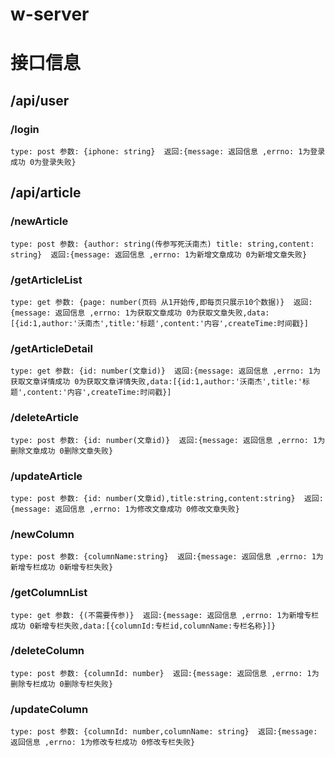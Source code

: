 # w-server

# 接口信息
## /api/user
### /login
```
type: post 参数: {iphone: string}  返回:{message: 返回信息 ,errno: 1为登录成功 0为登录失败}
```
## /api/article
### /newArticle 
```
type: post 参数: {author: string(传参写死沃南杰) title: string,content: string}  返回:{message: 返回信息 ,errno: 1为新增文章成功 0为新增文章失败}
```
### /getArticleList
```
type: get 参数: {page: number(页码 从1开始传,即每页只展示10个数据)}  返回:{message: 返回信息 ,errno: 1为获取文章成功 0为获取文章失败,data:[{id:1,author:'沃南杰',title:'标题',content:'内容',createTime:时间戳}]
```
### /getArticleDetail
```
type: get 参数: {id: number(文章id)}  返回:{message: 返回信息 ,errno: 1为获取文章详情成功 0为获取文章详情失败,data:[{id:1,author:'沃南杰',title:'标题',content:'内容',createTime:时间戳}]
```

### /deleteArticle
```
type: post 参数: {id: number(文章id)}  返回:{message: 返回信息 ,errno: 1为删除文章成功 0删除文章失败}
```

### /updateArticle
```
type: post 参数: {id: number(文章id),title:string,content:string}  返回:{message: 返回信息 ,errno: 1为修改文章成功 0修改文章失败}
```

### /newColumn
```
type: post 参数: {columnName:string}  返回:{message: 返回信息 ,errno: 1为新增专栏成功 0新增专栏失败}
```

### /getColumnList
```
type: get 参数: {(不需要传参)}  返回:{message: 返回信息 ,errno: 1为新增专栏成功 0新增专栏失败,data:[{columnId:专栏id,columnName:专栏名称}]}
```
### /deleteColumn
```
type: post 参数: {columnId: number}  返回:{message: 返回信息 ,errno: 1为删除专栏成功 0删除专栏失败}
```

### /updateColumn
```
type: post 参数: {columnId: number,columnName: string}  返回:{message: 返回信息 ,errno: 1为修改专栏成功 0修改专栏失败}
```

<!-- ### /search
```
type: get 参数: {}  返回:{message: 返回信息 ,errno: 1为修改文章成功 0修改文章失败}
``` -->